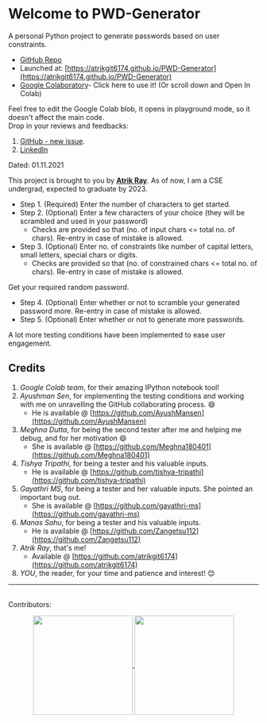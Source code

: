 # Welcome to PWD-Generator
A personal Python project to generate passwords based on user constraints.

* [GitHub Repo](https://github.com/AtrikGit6174/PWD-Generator)
* Launched at: [https://atrikgit6174.github.io/PWD-Generator](https://atrikgit6174.github.io/PWD-Generator)
* [Google Colaboratory](https://colab.research.google.com/github/AtrikGit6174/PWD-Generator/blob/main/PWD_Generator.ipynb)- Click here to use it! 
(Or scroll down and Open In Colab)

Feel free to edit the Google Colab blob, it opens in playground mode, so it doesn't affect the main code.
<br/>
Drop in your reviews and feedbacks:
1. [GitHub - new issue](https://github.com/AtrikGit6174/PWD-Generator/issues/new/choose).
2. [LinkedIn](https://www.linkedin.com/in/atrikray7171/)

Dated: 01.11.2021

This project is brought to you by **[Atrik Ray](https://github.com/AtrikGit6174)**.
As of now, I am a CSE undergrad, expected to graduate by 2023.

* Step 1. (Required) Enter the number of characters to get started.
* Step 2. (Optional) Enter a few characters of your choice (they will be scrambled and used in your password)
	* Checks are provided so that (no. of input chars <= total no. of chars). Re-entry in case of mistake is allowed.
* Step 3. (Optional) Enter no. of constraints like number of capital letters, small letters, special chars or digits.
	* Checks are provided so that (no. of constrained chars <= total no. of chars). Re-entry in case of mistake is allowed.
	
Get your required random password.

* Step 4. (Optional) Enter whether or not to scramble your generated password more. Re-entry in case of mistake is allowed.
* Step 5. (Optional) Enter whether or not to generate more passwords.

A lot more testing conditions have been implemented to ease user engagement.

## Credits
1. _Google Colab team_, for their amazing IPython notebook tool!
2. _Ayushman Sen_, for implementing the testing conditions and working with me on unravelling the GitHub collaborating process. 😄
	* He is available @ [https://github.com/AyushMansen](https://github.com/AyushMansen)
4. _Meghna Dutta_, for being the second tester after me and helping me debug, and for her motivation 😄
	* She is available @ [https://github.com/Meghna180401](https://github.com/Meghna180401)
5. _Tishya Tripathi_, for being a tester and his valuable inputs.
	* He is available @ [https://github.com/tishya-tripathi](https://github.com/tishya-tripathi)
6. _Gayathri MS_, for being a tester and her valuable inputs. She pointed an important bug out.
	* She is available @ [https://github.com/gayathri-ms](https://github.com/gayathri-ms)
7. _Manas Sahu_, for being a tester and his valuable inputs.
	* He is available @ [https://github.com/Zangetsu112](https://github.com/Zangetsu112)
8. _Atrik Ray_, that's me!
	* Available @ [https://github.com/atrikgit6174](https://github.com/atrikgit6174)
9. _YOU_, the reader, for your time and patience and interest! 😊

****************************************************************************************************************************************
<script src="https://gist.github.com/AtrikGit6174/b6274fdd4d03b7beedf11d8d94c3b907.js"></script>


&nbsp; &nbsp;
<br />
Contributors:

<p align= "center">
		<a href="https://github.com/atrikgit6174">
			<img src= "https://github.com/atrikgit6174.png" width= 200px height= 200px align="center">
		</a>
		<a href="https://github.com/AyushMansen">
			<img src= "https://github.com/AyushMansen.png" width= 200px height= 200px align="center">
		</a>
</p>


